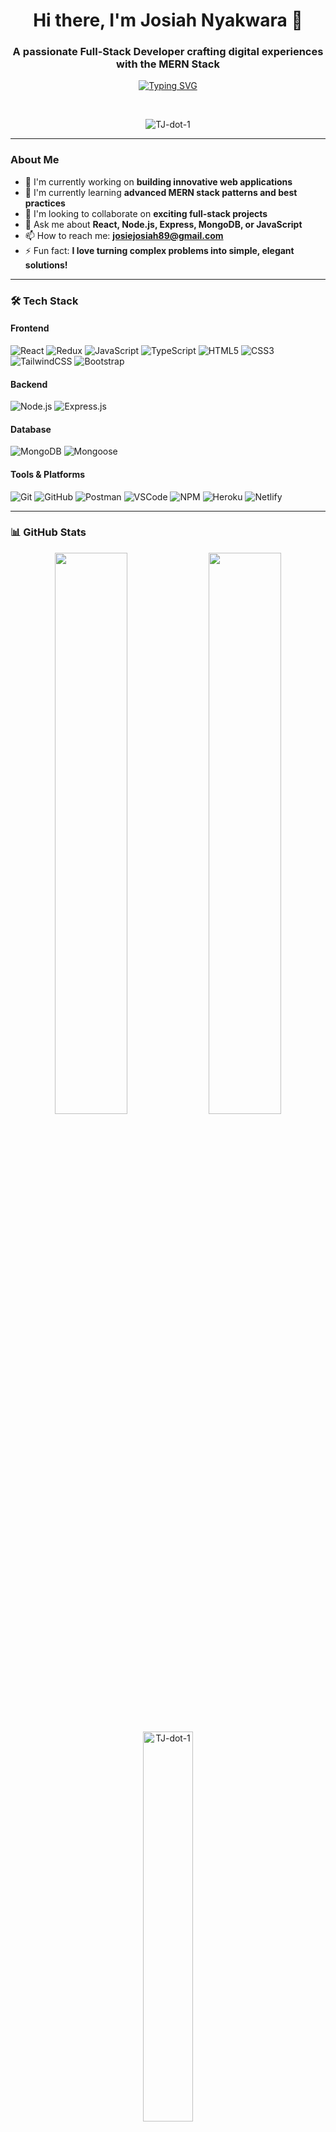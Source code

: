 <h1 align="center">Hi there, I'm Josiah Nyakwara 👋</h1>
<h3 align="center">A passionate Full-Stack Developer crafting digital experiences with the MERN Stack</h3>

<p align="center">
  <a href="https://git.io/typing-svg"><img src="https://readme-typing-svg.demolab.com?font=Fira+Code&pause=1000&width=435&lines=Modern+Web+Developer;MERN+Stack+Specialist;Problem+Solver;Clean+Code+Advocate" alt="Typing SVG" /></a>
</p>

<br>

<p align="center">
  <img src="https://komarev.com/ghpvc/?username=TJ-dot-1&label=Profile%20Views&color=0e75b6&style=flat" alt="TJ-dot-1" />
</p>

---

###  About Me

- 🔭 I'm currently working on **building innovative web applications**
- 🌱 I'm currently learning **advanced MERN stack patterns and best practices**
- 👯 I'm looking to collaborate on **exciting full-stack projects**
- 💬 Ask me about **React, Node.js, Express, MongoDB, or JavaScript**
- 📫 How to reach me: **josiejosiah89@gmail.com**
- ⚡ Fun fact: **I love turning complex problems into simple, elegant solutions!**

---

### 🛠️ Tech Stack

#### **Frontend**
![React](https://img.shields.io/badge/React-20232A?style=for-the-badge&logo=react&logoColor=61DAFB)
![Redux](https://img.shields.io/badge/Redux-593D88?style=for-the-badge&logo=redux&logoColor=white)
![JavaScript](https://img.shields.io/badge/JavaScript-F7DF1E?style=for-the-badge&logo=javascript&logoColor=black)
![TypeScript](https://img.shields.io/badge/TypeScript-007ACC?style=for-the-badge&logo=typescript&logoColor=white)
![HTML5](https://img.shields.io/badge/HTML5-E34F26?style=for-the-badge&logo=html5&logoColor=white)
![CSS3](https://img.shields.io/badge/CSS3-1572B6?style=for-the-badge&logo=css3&logoColor=white)
![TailwindCSS](https://img.shields.io/badge/Tailwind_CSS-38B2AC?style=for-the-badge&logo=tailwind-css&logoColor=white)
![Bootstrap](https://img.shields.io/badge/Bootstrap-563D7C?style=for-the-badge&logo=bootstrap&logoColor=white)

#### **Backend**
![Node.js](https://img.shields.io/badge/Node.js-339933?style=for-the-badge&logo=nodedotjs&logoColor=white)
![Express.js](https://img.shields.io/badge/Express.js-000000?style=for-the-badge&logo=express&logoColor=white)

#### **Database**
![MongoDB](https://img.shields.io/badge/MongoDB-4EA94B?style=for-the-badge&logo=mongodb&logoColor=white)
![Mongoose](https://img.shields.io/badge/Mongoose-880000?style=for-the-badge&logo=mongoose&logoColor=white)

#### **Tools & Platforms**
![Git](https://img.shields.io/badge/Git-F05033?style=for-the-badge&logo=git&logoColor=white)
![GitHub](https://img.shields.io/badge/GitHub-100000?style=for-the-badge&logo=github&logoColor=white)
![Postman](https://img.shields.io/badge/Postman-FF6C37?style=for-the-badge&logo=postman&logoColor=white)
![VSCode](https://img.shields.io/badge/VSCode-0078D4?style=for-the-badge&logo=visual%20studio%20code&logoColor=white)
![NPM](https://img.shields.io/badge/npm-CB3837?style=for-the-badge&logo=npm&logoColor=white)
![Heroku](https://img.shields.io/badge/Heroku-430098?style=for-the-badge&logo=heroku&logoColor=white)
![Netlify](https://img.shields.io/badge/Netlify-00C7B7?style=for-the-badge&logo=netlify&logoColor=white)

---

### 📊 GitHub Stats

<p align="center">
  <img width="48%" src="https://github-readme-stats.vercel.app/api?username=TJ-dot-1&show_icons=true&theme=radical&hide_border=true" />
  <img width="48%" src="https://github-readme-streak-stats.herokuapp.com/?user=TJ-dot-1&theme=radical&hide_border=true" />
</p>

<p align="center">
  <img width="40%" src="https://github-readme-stats.vercel.app/api/top-langs/?username=TJ-dot-1&show_icons=true&locale=en&layout=compact&theme=radical&hide_border=true" alt="TJ-dot-1" />
</p>

---

### 📈 Contribution Graph

<p align="center">
  <a href="https://github.com/TJ-dot-1">
    <img src="https://github-readme-activity-graph.vercel.app/graph?username=TJ-dot-1&theme=react-dark&hide_border=true&area=true" />
  </a>
</p>

---

### 🐍 Contribution Snake

<p align="center">
  <img src="https://github.com/Platane/snk/raw/output/TJ-dot-1/github-contribution-grid-snake.svg" alt="Snake animation" />
</p>

---

### 🔝 My Projects

<p align="center">
  <i> Check out my repositories for exciting projects!</i>
  <br><br>
  <a href="https://github.com/TJ-dot-1?tab=repositories">
    <img src="https://custom-icon-badges.demolab.com/badge/-Explore%20All%20Repos-2088FF?style=for-the-badge&logo=repo&logoColor=white"/>
  </a>
</p>

---

### 🤝 Connect with Me

<p align="center">
  <a href="https://www.linkedin.com/in/josiah-nyakwara" target="blank">
    <img align="center" src="https://raw.githubusercontent.com/rahuldkjain/github-profile-readme-generator/master/src/images/icons/Social/linked-in-alt.svg" alt="josiah-nyakwara" height="30" width="40" />
  </a>
  <a href="mailto:josiejosiah89@gmail.com">
    <img align="center" src="https://img.shields.io/badge/Gmail-D14836?style=for-the-badge&logo=gmail&logoColor=white" alt="Email" height="30" />
  </a>
  <a href="https://twitter.com/josiahtj" target="blank">
    <img align="center" src="https://raw.githubusercontent.com/rahuldkjain/github-profile-readme-generator/master/src/images/icons/Social/twitter.svg" alt="josiahtj" height="30" width="40" />
  </a>
</p>

---

### 🎯 GitHub Trophies

<p align="center"> 
  <a href="https://github.com/ryo-ma/github-profile-trophy">
    <img src="https://github-profile-trophy.vercel.app/?username=TJ-dot-1&theme=radical&no-frame=true&no-bg=false&margin-w=4&row=2&column=4" alt="TJ-dot-1" />
  </a>
</p>

---

<p align="center">
  <img src="https://capsule-render.vercel.app/api?type=waving&color=gradient&height=100&section=footer"/>
</p>

<p align="center">
  <i>Thanks for visiting my profile! Have a great day! 😄</i>
</p>
